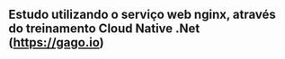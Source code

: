 
## Estudo utilizando o serviço web nginx, através do treinamento Cloud Native .Net (https://gago.io)

